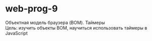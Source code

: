# web-prog-9
Объектная модель браузера (BOM). Таймеры <br>
Цель: изучить объекты BOM, научиться использовать таймеры в JavaScript
